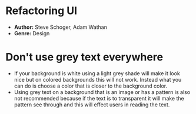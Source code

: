 # Refactoring UI
- **Author:** Steve Schoger, Adam Wathan
- **Genre:** Design

# Don't use grey text everywhere
- If your background is white using a light grey shade will make it look nice but on colored backgrounds this will not work. Instead what you can do is choose a color that is closer to the background color.
- Using grey text on a background that is an image or has a pattern is also not recommended because if the text is to transparent it will make the pattern see through and this will effect users in reading the text.